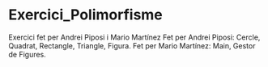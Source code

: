 # Exercici_Polimorfisme
Exercici fet per Andrei Piposi i Mario Martínez
Fet per Andrei Piposi: Cercle, Quadrat, Rectangle, Triangle, Figura.
Fet per Mario Martínez: Main, Gestor de Figures. 
